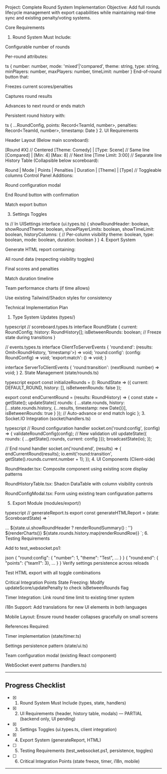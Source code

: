 Project: Complete Round System Implementation
Objective: Add full rounds lifecycle management with export capabilities while maintaining real-time sync and existing penalty/voting systems.

Core Requirements
1. Round System Must Include:

Configurable number of rounds

Per-round attributes:

ts
{
  number: number,
  mode: 'mixed'|'compared',
  theme: string,
  type: string,
  minPlayers: number,
  maxPlayers: number,
  timeLimit: number
}
End-of-round button that:

Freezes current scores/penalties

Captures round results

Advances to next round or ends match

Persistent round history with:

ts
{
  ...RoundConfig,
  points: Record<TeamId, number>,
  penalties: Record<TeamId, number>,
  timestamp: Date
}
2. UI Requirements

Header Layout (Below main scoreboard):

[Round #X]               // Centered
[Theme: Comedy] | [Type: Scene]  // Same line
[Compared] | [Min: 4] [Max: 8]   // Next line
[Time Limit: 3:00]       // Separate line
History Table (Collapsible below scoreboard):

Round | Mode | Points | Penalties | Duration | [Theme] | [Type]  // Toggleable columns
Control Panel Additions:

Round configuration modal

End Round button with confirmation

Match export button

3. Settings Toggles

ts
// In UISettings interface (ui.types.ts)
{
  showRoundHeader: boolean,
  showRoundTheme: boolean,
  showPlayerLimits: boolean,
  showTimeLimit: boolean,
  historyColumns: { // Per-column visibility
    theme: boolean,
    type: boolean,
    mode: boolean,
    duration: boolean
  }
}
4. Export System

Generate HTML report containing:

All round data (respecting visibility toggles)

Final scores and penalties

Match duration timeline

Team performance charts (if time allows)

Use existing Tailwind/Shadcn styles for consistency

Technical Implementation Plan
1. Type System Updates (types/)

typescript
// scoreboard.types.ts
interface RoundState {
  current: RoundConfig;
  history: RoundHistory[];
  isBetweenRounds: boolean; // Freeze state during transitions
}

// events.types.ts
interface ClientToServerEvents {
  'round:end': (results: Omit<RoundHistory, 'timestamp'>) => void;
  'round:config': (config: RoundConfig) => void;
  'export:match': () => void;
}

interface ServerToClientEvents {
  'round:transition': (nextRound: number) => void;
}
2. State Management (state/rounds.ts)

typescript
export const initializeRounds = (): RoundState => ({
  current: DEFAULT_ROUND,
  history: [],
  isBetweenRounds: false
});

export const endCurrentRound = (results: RoundHistory) => {
  const state = getState();
  updateState({
    rounds: {
      ...state.rounds,
      history: [...state.rounds.history, {...results, timestamp: new Date()}],
      isBetweenRounds: true
    }
  });
  // Auto-advance or end match logic
};
3. Socket.IO Integration (socket/handlers.ts)

typescript
// Round configuration handler
socket.on('round:config', (config) => {
  validateRoundConfig(config); // New validation util
  updateState({ rounds: { ...getState().rounds, current: config }});
  broadcastState(io);
});

// End round handler
socket.on('round:end', (results) => {
  endCurrentRound(results);
  io.emit('round:transition', getState().rounds.current.number + 1);
});
4. UI Components (Client-side)

RoundHeader.tsx: Composite component using existing score display patterns

RoundHistoryTable.tsx: Shadcn DataTable with column visibility controls

RoundConfigModal.tsx: Form using existing team configuration patterns

5. Export Module (modules/export/)

typescript
// generateReport.ts
export const generateHTMLReport = (state: ScoreboardState) => `
<!DOCTYPE html>
<html class="${state.ui.theme}">
  <head>...</head>
  <body>
    ${state.ui.showRoundHeader ? renderRoundSummary() : ''}
    ${renderCharts()}
    ${state.rounds.history.map(renderRoundRow)}
  </body>
</html>
`;
6. Testing Requirements

Add to test_websocket.ps1:

json
{ "round:config": { "number": 1, "theme": "Test", ... } }
{ "round:end": { "points": {"team1": 3}, ... } }
Verify settings persistence across reloads

Test HTML export with all toggle combinations

Critical Integration Points
State Freezing: Modify updateScore/updatePenalty to check isBetweenRounds flag

Timer Integration: Link round time limit to existing timer system

i18n Support: Add translations for new UI elements in both languages

Mobile Layout: Ensure round header collapses gracefully on small screens

References Required:

Timer implementation (state/timer.ts)

Settings persistence pattern (state/ui.ts)

Team configuration modal (existing React component)

WebSocket event patterns (handlers.ts)

---

## Progress Checklist

- [x] 1. Round System Must Include (types, state, handlers)
- [x] 2. UI Requirements (header, history table, modals) — PARTIAL (backend only, UI pending)
- [x] 3. Settings Toggles (ui.types.ts, client integration)
- [x] 4. Export System (generateReport, HTML)
- [ ] 5. Testing Requirements (test_websocket.ps1, persistence, toggles)
- [ ] 6. Critical Integration Points (state freeze, timer, i18n, mobile)

---